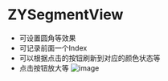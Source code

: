 # ZYSegmentView
- 可设置圆角等效果
- 可记录前面一个Index
- 可以根据点击的按钮刷新到对应的颜色状态等
- 点击按钮放大等
![image](https://raw.githubusercontent.com/ripperhe/ZYSegmentView/master/image/look.png)